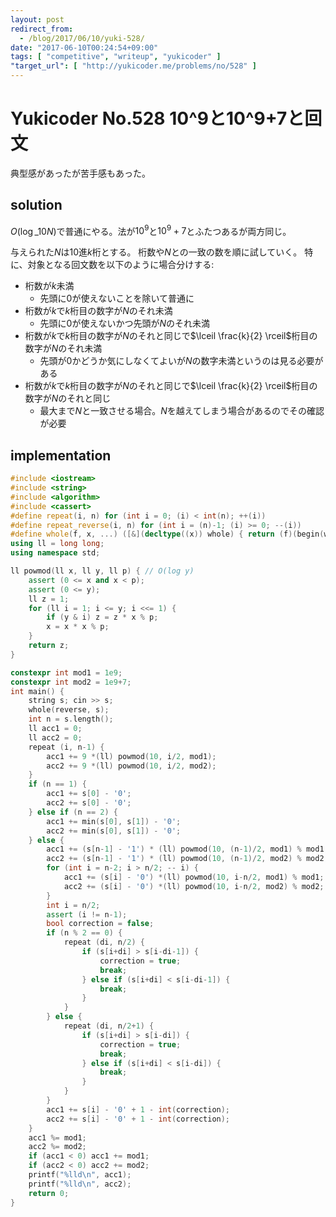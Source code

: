 ```yaml
---
layout: post
redirect_from:
  - /blog/2017/06/10/yuki-528/
date: "2017-06-10T00:24:54+09:00"
tags: [ "competitive", "writeup", "yukicoder" ]
"target_url": [ "http://yukicoder.me/problems/no/528" ]
---
```


# Yukicoder No.528 10^9と10^9+7と回文

典型感があったが苦手感もあった。

## solution

$O(\log\_{10} N)$で普通にやる。法が$10^9$と$10^9+7$とふたつあるが両方同じ。

与えられた$N$は$10$進$k$桁とする。
桁数や$N$との一致の数を順に試していく。
特に、対象となる回文数を以下のように場合分けする:

-   桁数が$k$未満
    -   先頭に$0$が使えないことを除いて普通に
-   桁数が$k$で$k$桁目の数字が$N$のそれ未満
    -   先頭に$0$が使えないかつ先頭が$N$のそれ未満
-   桁数が$k$で$k$桁目の数字が$N$のそれと同じで$\lceil \frac{k}{2} \rceil$桁目の数字が$N$のそれ未満
    -   先頭が$0$かどうか気にしなくてよいが$N$の数字未満というのは見る必要がある
-   桁数が$k$で$k$桁目の数字が$N$のそれと同じで$\lceil \frac{k}{2} \rceil$桁目の数字が$N$のそれと同じ
    -   最大まで$N$と一致させる場合。$N$を越えてしまう場合があるのでその確認が必要

## implementation

``` c++
#include <iostream>
#include <string>
#include <algorithm>
#include <cassert>
#define repeat(i, n) for (int i = 0; (i) < int(n); ++(i))
#define repeat_reverse(i, n) for (int i = (n)-1; (i) >= 0; --(i))
#define whole(f, x, ...) ([&](decltype((x)) whole) { return (f)(begin(whole), end(whole), ## __VA_ARGS__); })(x)
using ll = long long;
using namespace std;

ll powmod(ll x, ll y, ll p) { // O(log y)
    assert (0 <= x and x < p);
    assert (0 <= y);
    ll z = 1;
    for (ll i = 1; i <= y; i <<= 1) {
        if (y & i) z = z * x % p;
        x = x * x % p;
    }
    return z;
}

constexpr int mod1 = 1e9;
constexpr int mod2 = 1e9+7;
int main() {
    string s; cin >> s;
    whole(reverse, s);
    int n = s.length();
    ll acc1 = 0;
    ll acc2 = 0;
    repeat (i, n-1) {
        acc1 += 9 *(ll) powmod(10, i/2, mod1);
        acc2 += 9 *(ll) powmod(10, i/2, mod2);
    }
    if (n == 1) {
        acc1 += s[0] - '0';
        acc2 += s[0] - '0';
    } else if (n == 2) {
        acc1 += min(s[0], s[1]) - '0';
        acc2 += min(s[0], s[1]) - '0';
    } else {
        acc1 += (s[n-1] - '1') * (ll) powmod(10, (n-1)/2, mod1) % mod1;
        acc2 += (s[n-1] - '1') * (ll) powmod(10, (n-1)/2, mod2) % mod2;
        for (int i = n-2; i > n/2; -- i) {
            acc1 += (s[i] - '0') *(ll) powmod(10, i-n/2, mod1) % mod1;
            acc2 += (s[i] - '0') *(ll) powmod(10, i-n/2, mod2) % mod2;
        }
        int i = n/2;
        assert (i != n-1);
        bool correction = false;
        if (n % 2 == 0) {
            repeat (di, n/2) {
                if (s[i+di] > s[i-di-1]) {
                    correction = true;
                    break;
                } else if (s[i+di] < s[i-di-1]) {
                    break;
                }
            }
        } else {
            repeat (di, n/2+1) {
                if (s[i+di] > s[i-di]) {
                    correction = true;
                    break;
                } else if (s[i+di] < s[i-di]) {
                    break;
                }
            }
        }
        acc1 += s[i] - '0' + 1 - int(correction);
        acc2 += s[i] - '0' + 1 - int(correction);
    }
    acc1 %= mod1;
    acc2 %= mod2;
    if (acc1 < 0) acc1 += mod1;
    if (acc2 < 0) acc2 += mod2;
    printf("%lld\n", acc1);
    printf("%lld\n", acc2);
    return 0;
}
```
